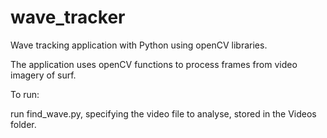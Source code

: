 # wave_tracker
Wave tracking application with Python using openCV libraries.

The application uses openCV functions to process frames from video imagery of surf.

To run:

run find_wave.py, specifying the video file to analyse, stored in the Videos folder.
